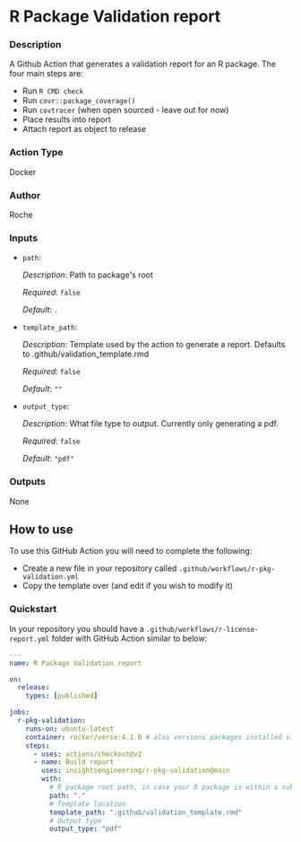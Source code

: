 <!-- BEGIN_ACTION_DOC -->
# R Package Validation report

### Description

A Github Action that generates a validation report for an R package. The four main steps are:

- Run `R CMD check`
- Run `covr::package_coverage()`
- Run `covtracer` (when open sourced - leave out for now)
- Place results into report
- Attach report as object to release

### Action Type
Docker

### Author
Roche

### Inputs
* `path`:

  _Description_: Path to package's root

  _Required_: `false`

  _Default_: `.`

* `template_path`:

  _Description_: Template used by the action to generate a report. Defaults to .github/validation_template.rmd

  _Required_: `false`

  _Default_: `""`
  
* `output_type`:

  _Description_: What file type to output. Currently only generating a pdf.

  _Required_: `false`

  _Default_: `"pdf"`

### Outputs
None
<!-- END_ACTION_DOC -->

## How to use

To use this GitHub Action you will need to complete the following:

* Create a new file in your repository called `.github/workflows/r-pkg-validation.yml`
* Copy the template over (and edit if you wish to modify it)

### Quickstart

In your repository you should have a `.github/workflows/r-license-report.yml` folder with GitHub Action similar to below:

```yaml
---
name: R Package Validation report

on:
  release:
    types: [published]

jobs:
  r-pkg-validation:
    runs-on: ubuntu-latest
    container: rocker/verse:4.1.0 # also versions packages installed via install.packages()
    steps:
      - uses: actions/checkout@v2
      - name: Build report
        uses: insightsengineering/r-pkg-validation@main
        with:
          # R package root path, in case your R package is within a subdirectory of the repo
          path: "."
          # Template location
          template_path: ".github/validation_template.rmd"
          # Output type
          output_type: "pdf"
```
